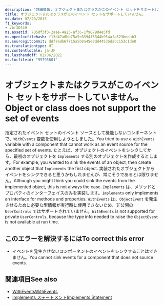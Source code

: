 ```yaml
---
description: '詳細情報: オブジェクトまたはクラスがこのイベント セットをサポートしていません。'
title: オブジェクトまたはクラスがこのイベント セットをサポートしていません。
ms.date: 07/20/2015
f1_keywords:
- vbrID459
ms.assetid: 785df3f3-2aae-4a25-af36-1f9879d4e5fd
ms.openlocfilehash: f13d47a6bb75a5e8394f5344b954afa523bedab3
ms.sourcegitcommit: ddf7edb67715a5b9a45e3dd44536dabc153c1de0
ms.translationtype: HT
ms.contentlocale: ja-JP
ms.lasthandoff: 02/06/2021
ms.locfileid: "99795601"
---
```

# <a name="object-or-class-does-not-support-the-set-of-events"></a><span data-ttu-id="93016-103">オブジェクトまたはクラスがこのイベント セットをサポートしていません。</span><span class="sxs-lookup"><span data-stu-id="93016-103">Object or class does not support the set of events</span></span>

<span data-ttu-id="93016-104">指定されたイベント セットのイベント ソースとして機能しないコンポーネントで、`WithEvents` 変数を使用しようとしました。</span><span class="sxs-lookup"><span data-stu-id="93016-104">You tried to use a `WithEvents` variable with a component that cannot work as an event source for the specified set of events.</span></span> <span data-ttu-id="93016-105">たとえば、オブジェクトのイベントをシンクしてから、最初のオブジェクトを `Implements` する別のオブジェクトを作成するとします。</span><span class="sxs-lookup"><span data-stu-id="93016-105">For example, you wanted to sink the events of an object, then create another object that `Implements` the first object.</span></span> <span data-ttu-id="93016-106">実装されたオブジェクトからイベントをシンクできると思うかもしれませんが、常にそうであるとは限りません。</span><span class="sxs-lookup"><span data-stu-id="93016-106">Although you might think you could sink the events from the implemented object, this is not always the case.</span></span> <span data-ttu-id="93016-107">`Implements` は、メソッドとプロパティのインターフェイスのみを実装します。</span><span class="sxs-lookup"><span data-stu-id="93016-107">`Implements` only implements an interface for methods and properties.</span></span> <span data-ttu-id="93016-108">`WithEvents` は、`ObjectEvent` を発生させるために必要な型情報が実行時に使用できないため、非公開の `UserControls` ではサポートされていません。</span><span class="sxs-lookup"><span data-stu-id="93016-108">`WithEvents` is not supported for private `UserControls`, because the type info needed to raise the `ObjectEvent` is not available at run time.</span></span>

## <a name="to-correct-this-error"></a><span data-ttu-id="93016-109">このエラーを解決するには</span><span class="sxs-lookup"><span data-stu-id="93016-109">To correct this error</span></span>

- <span data-ttu-id="93016-110">イベントを発生させないコンポーネントのイベントをシンクすることはできません。</span><span class="sxs-lookup"><span data-stu-id="93016-110">You cannot sink events for a component that does not source events.</span></span>

## <a name="see-also"></a><span data-ttu-id="93016-111">関連項目</span><span class="sxs-lookup"><span data-stu-id="93016-111">See also</span></span>

- [<span data-ttu-id="93016-112">WithEvents</span><span class="sxs-lookup"><span data-stu-id="93016-112">WithEvents</span></span>](../modifiers/withevents.md)
- [<span data-ttu-id="93016-113">Implements ステートメント</span><span class="sxs-lookup"><span data-stu-id="93016-113">Implements Statement</span></span>](../statements/implements-statement.md)
